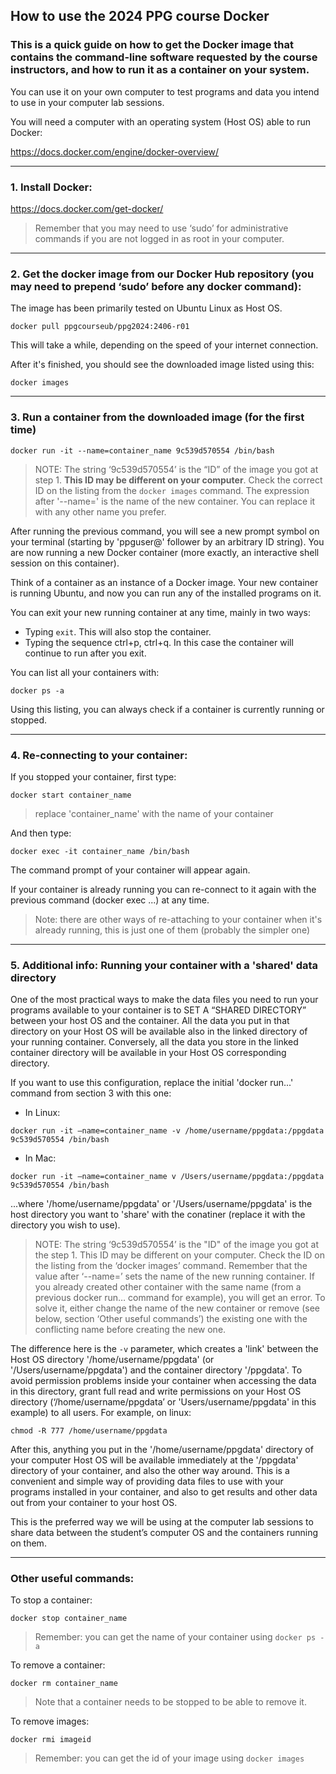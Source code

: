 ## How to use the 2024 PPG course Docker

### This is a quick guide on how to get the Docker image that contains the command-line software requested by the course instructors, and how to run it as a container on your system.

You can use it on your own computer to test programs and data you intend to use in your computer lab sessions. 

You will need a computer with an operating system (Host OS) able to run Docker:

https://docs.docker.com/engine/docker-overview/

---

### 1. Install Docker:

https://docs.docker.com/get-docker/

> Remember that you may need to use ‘sudo’ for administrative commands if you are not logged in as root in your computer.


---

### 2. Get the docker image from our Docker Hub repository (you may need to prepend ‘sudo’ before any docker command):

The image has been primarily tested on Ubuntu Linux as Host OS.

`docker pull ppgcourseub/ppg2024:2406-r01`

This will take a while, depending on the speed of your internet connection.

After it's finished, you should see the downloaded image listed using this:

`docker images`

---

### 3. Run a container from the downloaded image (for the first time)

`docker run -it --name=container_name 9c539d570554 /bin/bash` 

> NOTE: The string ‘9c539d570554’ is the “ID” of the image you got at step 1. **This ID may be different on your computer**.
> Check the correct ID on the listing from the `docker images` command. The expression after '--name=' is
> the name of the new container. You can replace it with any other name you prefer.

After running the previous command, you will see a new prompt symbol on your terminal (starting by 'ppguser@' follower by an arbitrary ID string). You are now running a new Docker container (more exactly, an interactive shell session on this container). 

Think of a container as an instance of a Docker image. Your new container is running Ubuntu, and now you can run any of the installed programs on it.

You can exit your new running container at any time, mainly in two ways:
- Typing `exit`. This will also stop the container.
- Typing the sequence ctrl+p, ctrl+q. In this case the container will continue to run after you exit.

You can list all your containers with:

`docker ps -a`

Using this listing, you can always check if a container is currently running or stopped.

---

### 4. Re-connecting to your container:

If you stopped your container, first type:

`docker start container_name`

> replace 'container_name' with the name of your container

And then type:

`docker exec -it container_name /bin/bash`

The command prompt of your container will appear again.

If your container is already running you can re-connect to it again with the previous command (docker exec ...) at any time.

> Note: there are other ways of re-attaching to your container when it's already running, this is just one of them (probably the simpler one)

---

### 5. Additional info: Running your container with  a 'shared' data directory

One of the most practical ways to make the data files you need to run your programs available to your container is to SET A “SHARED DIRECTORY” between your host OS and the container. All the data you put in that directory on your Host OS will be available also in the linked directory of your running container. Conversely, all the data you store in the linked container directory will be available in your Host OS corresponding directory. 

If you want to use this configuration, replace the initial 'docker run...' command from section 3 with this one:

* In Linux:

`docker run -it –name=container_name -v /home/username/ppgdata:/ppgdata 9c539d570554 /bin/bash`

* In Mac:

`docker run -it –name=container_name v /Users/username/ppgdata:/ppgdata 9c539d570554 /bin/bash`

...where '/home/username/ppgdata' or '/Users/username/ppgdata' is the host directory you want to 'share' with the conatiner (replace it with the directory you wish to use).

> NOTE: The string ‘9c539d570554’ is the "ID" of the image you got at the step 1.
> This ID may be different on your computer. Check the ID on the listing from the ‘docker images’ command.
> Remember that the value after ‘--name=’ sets the name of the new running container. If you already created other container with the same name (from a previous docker run… command for example), you will get an error. To solve it, either change the name of the new container or remove (see below, section ‘Other useful commands’) the existing one with the conflicting name before creating the new one.

The difference here is the `-v` parameter, which creates a 'link' between the Host OS directory '/home/username/ppgdata' (or '/Users/username/ppgdata') and the container directory '/ppgdata'. To avoid permission problems inside your container when accessing the data in this directory, grant full read and write permissions on your Host OS directory (‘/home/username/ppgdata’ or 'Users/username/ppgdata' in this example) to all users. For example, on linux:

`chmod -R 777 /home/username/ppgdata`

After this, anything you put in the '/home/username/ppgdata' directory of your computer Host OS will be available immediately at the '/ppgdata' directory of your container, and also the other way around. This is a convenient and simple way of providing data files to use with your programs installed in your container, and also to get results and other data out from your container to your host OS.

This is the preferred way we will be using at the computer lab sessions to share data between the student’s computer OS and the containers running on them.

---

### Other useful commands:

To stop a container:

`docker stop container_name`
> Remember: you can get the name of your container using `docker ps -a` 

To remove a container:

`docker rm container_name`

> Note that a container needs to be stopped to be able to remove it.

To remove images:

`docker rmi imageid`
> Remember: you can get the id of your image using `docker images`







